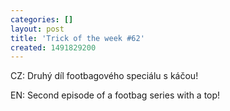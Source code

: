```yaml
---
categories: []
layout: post
title: 'Trick of the week #62'
created: 1491829200
---
```

CZ: Druhý díl footbagového speciálu s káčou!<br />
EN: Second episode of a footbag series with a top!<br />
<br />
<div class="youtube-player" data-id="EFnAQtcFnV8"></div>
